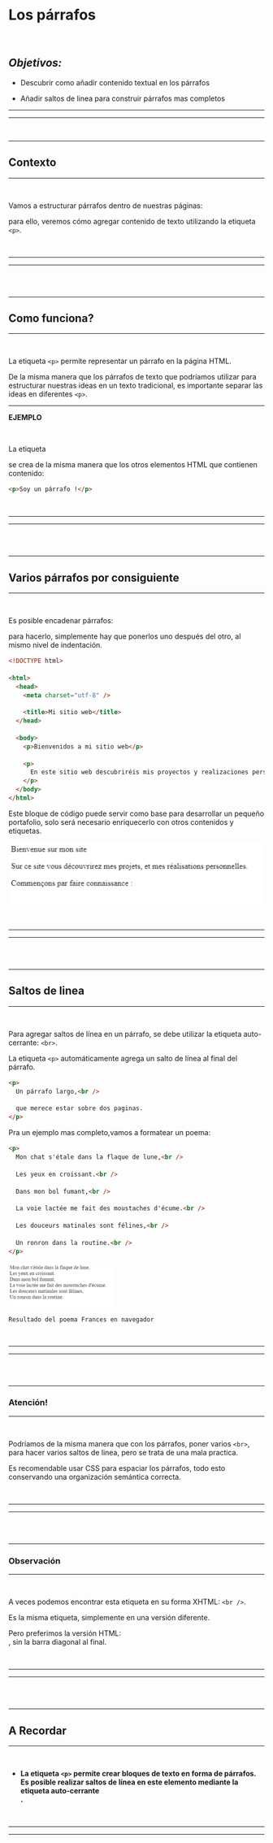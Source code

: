 # **Los párrafos**

<br>

## **_Objetivos:_**

- Descubrir como añadir contenido textual en los párrafos

- Añadir saltos de linea para construir párrafos mas completos

---

---

<br>

---

## **Contexto**

---

<br>

Vamos a estructurar párrafos dentro de nuestras páginas:

para ello, veremos cómo agregar contenido de texto utilizando la etiqueta `<p>`.

<br>

---

---

<br>
<br>

---

## **Como funciona?**

---

<br>

La etiqueta `<p>` permite representar un párrafo en la página HTML.

De la misma manera que los párrafos de texto que podríamos utilizar para estructurar nuestras ideas en un texto tradicional, es importante separar las ideas en diferentes `<p>`.

---

**EJEMPLO**

<br>

La etiqueta <p> se crea de la misma manera que los otros elementos HTML que contienen contenido:

```html
<p>Soy un párrafo !</p>
```

<br>

---

---

<br>
<br>

---

## **Varios párrafos por consiguiente**

---

<br>

Es posible encadenar párrafos:

para hacerlo, simplemente hay que ponerlos uno después del otro, al mismo nivel de indentación.

```html
<!DOCTYPE html>

<html>
  <head>
    <meta charset="utf-8" />

    <title>Mi sitio web</title>
  </head>

  <body>
    <p>Bienvenidos a mi sitio web</p>

    <p>
      En este sitio web descubriréis mis proyectos y realizaciones personales.
    </p>
  </body>
</html>
```

Este bloque de código puede servir como base para desarrollar un pequeño portafolio, solo será necesario enriquecerlo con otros contenidos y etiquetas.

![ejemplo navegador](./02-Los-parrafos/img/example1.png)

<br>

---

---

<br>
<br>

---

## **Saltos de linea**

---

<br>

Para agregar saltos de línea en un párrafo, se debe utilizar la etiqueta auto-cerrante: `<br>`.

La etiqueta `<p>` automáticamente agrega un salto de línea al final del párrafo.

```html
<p>
  Un párrafo largo,<br />

  que merece estar sobre dos paginas.
</p>
```

Pra un ejemplo mas completo,vamos a formatear un poema:

```html
<p>
  Mon chat s'étale dans la flaque de lune,<br />

  Les yeux en croissant.<br />

  Dans mon bol fumant,<br />

  La voie lactée me fait des moustaches d'écume.<br />

  Les douceurs matinales sont félines,<br />

  Un ronron dans la routine.<br />
</p>
```

![Poema gato francés](./02-Los-parrafos/img/poeme_br.png)

```
Resultado del poema Frances en navegador
```

<br>

---

---

<br>
<br>

---

### **Atención!**

---

<br>

Podríamos de la misma manera que con los párrafos, poner varios `<br>`, para hacer varios saltos de linea, pero se trata de una mala practica.

Es recomendable usar CSS para espaciar los párrafos, todo esto conservando una organización semántica correcta.

<br>

---

---

<br>
<br>

---

### **Observación**

---

<br>

A veces podemos encontrar esta etiqueta en su forma XHTML: `<br />`.

Es la misma etiqueta, simplemente en una versión diferente.

Pero preferimos la versión HTML: <br>, sin la barra diagonal al final.

<br>

---

---

<br>
<br>

---

## **A Recordar**

---

<br>

- **La etiqueta `<p>` permite crear bloques de texto en forma de párrafos. Es posible realizar saltos de línea en este elemento mediante la etiqueta auto-cerrante <br>.**

<br>

---

---